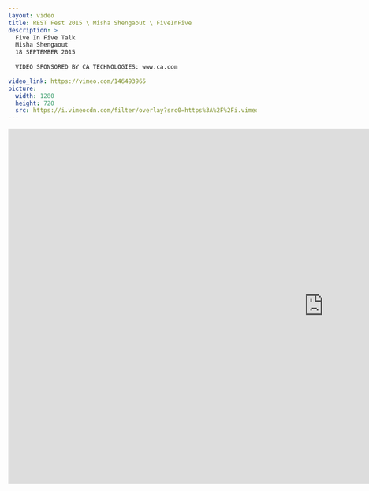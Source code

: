 ```yaml
---
layout: video
title: REST Fest 2015 \ Misha Shengaout \ FiveInFive
description: >
  Five In Five Talk
  Misha Shengaout
  18 SEPTEMBER 2015
  
  VIDEO SPONSORED BY CA TECHNOLOGIES: www.ca.com

video_link: https://vimeo.com/146493965
picture:
  width: 1280
  height: 720
  src: https://i.vimeocdn.com/filter/overlay?src0=https%3A%2F%2Fi.vimeocdn.com%2Fvideo%2F544906731_1280x720.jpg&src1=http%3A%2F%2Ff.vimeocdn.com%2Fp%2Fimages%2Fcrawler_play.png
---
```

<iframe src="https://player.vimeo.com/video/146493965?title=0&byline=0&portrait=0&badge=0&autopause=0&player_id=0" width="1280" height="720" frameborder="0" title="REST Fest 2015 \ Misha Shengaout \ FiveInFive" webkitallowfullscreen mozallowfullscreen allowfullscreen></iframe>